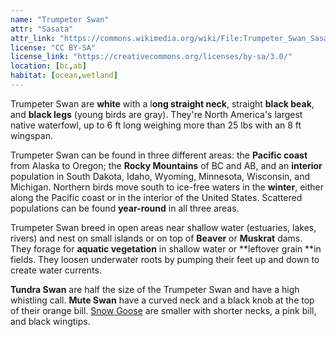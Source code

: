 ```yaml
---
name: "Trumpeter Swan"
attr: "Sasata"
attr_link: "https://commons.wikimedia.org/wiki/File:Trumpeter_Swan_Sasata.jpg"
license: "CC BY-SA"
license_link: "https://creativecommons.org/licenses/by-sa/3.0/"
location: [bc,ab]
habitat: [ocean,wetland]
---
```

Trumpeter Swan are **white** with a l**ong straight neck**, straight **black beak**, and **black legs** (young birds are gray). They're North America's largest native waterfowl, up to 6 ft long weighing more than 25 lbs with an 8 ft wingspan.

Trumpeter Swan can be found in three different areas: the **Pacific coast** from Alaska to Oregon; the **Rocky Mountains** of BC and AB, and an **interior** population in South Dakota, Idaho, Wyoming, Minnesota, Wisconsin, and Michigan. Northern birds move south to ice-free waters in the **winter**, either along the Pacific coast or in the interior of the United States. Scattered populations can be found **year-round** in all three areas.

Trumpeter Swan breed in open areas near shallow water (estuaries, lakes, rivers) and nest on small islands or on top of __Beaver__ or __Muskrat__ dams. They forage for **aquatic vegetation** in shallow water or **leftover grain **in fields. They loosen underwater roots by pumping their feet up and down to create water currents.

**Tundra Swan** are half the size of the Trumpeter Swan and have a high whistling call. **Mute Swan** have a curved neck and a black knob at the top of their orange bill. [Snow Goose](/birds/snogoose) are smaller with shorter necks, a pink bill, and black wingtips.
